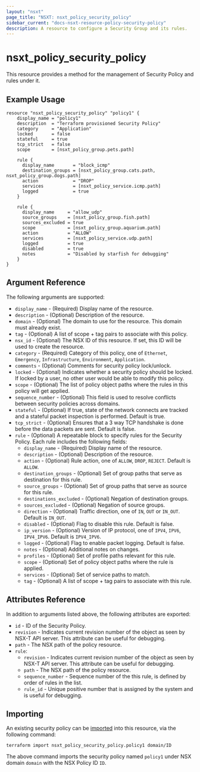 ```yaml
---
layout: "nsxt"
page_title: "NSXT: nsxt_policy_security_policy"
sidebar_current: "docs-nsxt-resource-policy-security-policy"
description: A resource to configure a Security Group and its rules.
---
```


# nsxt_policy_security_policy

This resource provides a method for the management of Security Policy and rules under it.
 
## Example Usage

```hcl
resource "nsxt_policy_security_policy" "policy1" {
    display_name = "policy1"
    description  = "Terraform provisioned Security Policy"
    category     = "Application"
    locked       = false
    stateful     = true
    tcp_strict   = false
    scope        = [nsxt_policy_group.pets.path]

    rule {
      display_name       = "block_icmp"
      destination_groups = [nsxt_policy_group.cats.path, nsxt_policy_group.dogs.path]
      action             = "DROP"
      services           = [nsxt_policy_service.icmp.path]
      logged             = true
    }

    rule {
      display_name     = "allow_udp"
      source_groups    = [nsxt_policy_group.fish.path]
      sources_excluded = true
      scope            = [nsxt_policy_group.aquarium.path]
      action           = "ALLOW"
      services         = [nsxt_policy_service.udp.path]
      logged           = true
      disabled         = true
      notes            = "Disabled by starfish for debugging"
    }
}
```

## Argument Reference

The following arguments are supported:

* `display_name` - (Required) Display name of the resource.
* `description` - (Optional) Description of the resource.
* `domain` - (Optional) The domain to use for the resource. This domain must already exist.
* `tag` - (Optional) A list of scope + tag pairs to associate with this policy.
* `nsx_id` - (Optional) The NSX ID of this resource. If set, this ID will be used to create the resource.
* `category` - (Required) Category of this policy, one of `Ethernet`, `Emergency`, `Infrastructure`, `Environment`, `Application`.
* `comments` - (Optional) Comments for security policy lock/unlock.
* `locked` - (Optional) Indicates whether a security policy should be locked. If locked by a user, no other user would be able to modify this policy.
* `scope` - (Optional) The list of policy object paths where the rules in this policy will get applied.
* `sequence_number` - (Optional) This field is used to resolve conflicts between security policies across domains.
* `stateful` - (Optional) If true, state of the network connects are tracked and a stateful packet inspection is performed. Default is true.
* `tcp_strict` - (Optional) Ensures that a 3 way TCP handshake is done before the data packets are sent. Default is false.
* `rule` - (Optional) A repeatable block to specify rules for the Security Policy. Each rule includes the following fields:
  * `display_name` - (Required) Display name of the resource.
  * `description` - (Optional) Description of the resource.
  * `action` - (Optional) Rule action, one of `ALLOW`, `DROP`, `REJECT`. Default is `ALLOW`.
  * `destination_groups` - (Optional) Set of group paths that serve as destination for this rule.
  * `source_groups` - (Optional) Set of group paths that serve as source for this rule.
  * `destinations_excluded` - (Optional) Negation of destination groups.
  * `sources_excluded` - (Optional) Negation of source groups.
  * `direction` - (Optional) Traffic direction, one of `IN`, `OUT` or `IN_OUT`. Default is `IN_OUT`.
  * `disabled` - (Optional) Flag to disable this rule. Default is false.
  * `ip_version` - (Optional) Version of IP protocol, one of `IPV4`, `IPV6`, `IPV4_IPV6`. Default is `IPV4_IPV6`.
  * `logged` - (Optional) Flag to enable packet logging. Default is false.
  * `notes` - (Optional) Additional notes on changes.
  * `profiles` - (Optional) Set of profile paths relevant for this rule.
  * `scope` - (Optional) Set of policy object paths where the rule is applied.
  * `services` - (Optional) Set of service paths to match.
  * `tag` - (Optional) A list of scope + tag pairs to associate with this rule.


## Attributes Reference

In addition to arguments listed above, the following attributes are exported:

* `id` - ID of the Security Policy.
* `revision` - Indicates current revision number of the object as seen by NSX-T API server. This attribute can be useful for debugging.
* `path` - The NSX path of the policy resource.
* `rule`:
  * `revision` - Indicates current revision number of the object as seen by NSX-T API server. This attribute can be useful for debugging.
  * `path` - The NSX path of the policy resource.
  * `sequence_number` - Sequence number of the this rule, is defined by order of rules in the list.
  * `rule_id` - Unique positive number that is assigned by the system and is useful for debugging.

## Importing

An existing security policy can be [imported][docs-import] into this resource, via the following command:

[docs-import]: /docs/import/index.html

```
terraform import nsxt_policy_security_policy.policy1 domain/ID
```

The above command imports the security policy named `policy1` under NSX domain `domain` with the NSX Policy ID `ID`.
